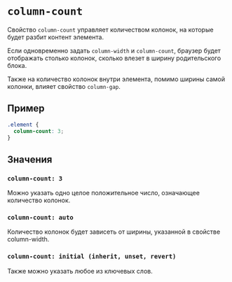 # `column-count`

Свойство `column-count` управляет количеством колонок, на которые будет разбит контент элемента.

Если одновременно задать `column-width` и `column-count`, браузер будет отображать столько колонок, сколько влезет в ширину родительского блока.

Также на количество колонок внутри элемента, помимо ширины самой колонки, влияет свойство `column-gap`.

## Пример

```css
.element {
  column-count: 3;
}
```

## Значения

### `column-count: 3`

Можно указать одно целое положительное число, означающее количество колонок.

### `column-count: auto`

Количество колонок будет зависеть от ширины, указанной в свойстве column-width.

### `column-count: initial (inherit, unset, revert)`

Также можно указать любое из ключевых слов.
